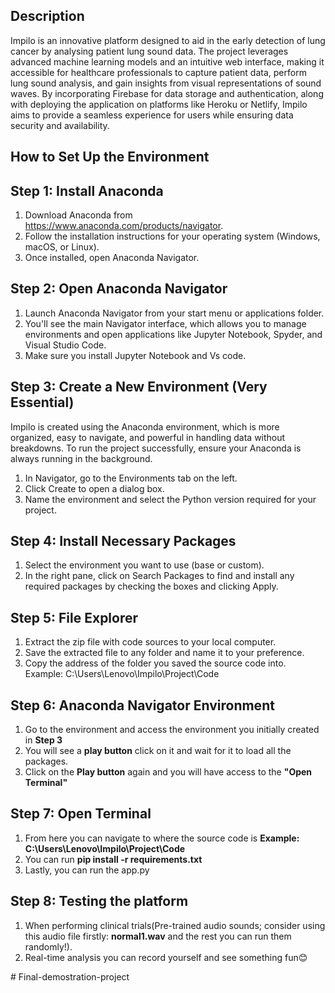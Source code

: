 ## Description

Impilo is an innovative platform designed to aid in the early detection of lung cancer by analysing patient lung sound data. The project leverages advanced machine learning models and an intuitive web interface, making it accessible for healthcare professionals to capture patient data, perform lung sound analysis, and gain insights from visual representations of sound waves. By incorporating Firebase for data storage and authentication, along with deploying the application on platforms like Heroku or Netlify, Impilo aims to provide a seamless experience for users while ensuring data security and availability.

## How to Set Up the Environment

## Step 1: Install Anaconda
1. Download Anaconda from https://www.anaconda.com/products/navigator.
2. Follow the installation instructions for your operating system (Windows, macOS, or Linux).
3. Once installed, open Anaconda Navigator.

## Step 2: Open Anaconda Navigator
1. Launch Anaconda Navigator from your start menu or applications folder.
2. You'll see the main Navigator interface, which allows you to manage environments and open applications like Jupyter Notebook, Spyder, and Visual Studio Code.
3. Make sure you install Jupyter Notebook and Vs code.

## Step 3: Create a New Environment (Very Essential)
Impilo is created using the Anaconda environment, which is more organized, easy to navigate, and powerful in handling data without breakdowns. To run the project successfully, ensure your Anaconda is always running in the background.
1. In Navigator, go to the Environments tab on the left.
2. Click Create to open a dialog box.
3. Name the environment and select the Python version required for your project.

## Step 4: Install Necessary Packages
1. Select the environment you want to use (base or custom).
2. In the right pane, click on Search Packages to find and install any required packages by checking the boxes and clicking Apply.

## Step 5: File Explorer 
1. Extract the zip file with code sources to your local computer.
2. Save the extracted file to any folder and name it to your preference.
3. Copy the address of the folder you saved the source code into. Example: C:\Users\Lenovo\Impilo\Project\Code

## Step 6: Anaconda Navigator Environment
1. Go to the environment and access the environment you initially created in **Step 3**
2. You will see a **play button** click on it and wait for it to load all the packages.
3. Click on the **Play button** again and you will have access to the **"Open Terminal"**

## Step 7: Open Terminal
1. From here you can navigate to where the source code is **Example: C:\Users\Lenovo\Impilo\Project\Code**
2. You can run **pip install -r requirements.txt**
3. Lastly, you can run the app.py

## Step 8: Testing the platform
1. When performing clinical trials(Pre-trained audio sounds; consider using this audio file firstly: **normal1.wav** and the rest you can run them randomly!).
2. Real-time analysis you can record yourself and see something fun😊



   
#   F i n a l - d e m o s t r a t i o n - p r o j e c t 
 
 
